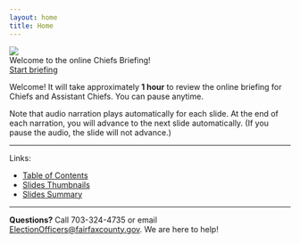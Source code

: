 ```yaml
---
layout: home
title: Home
---
```


<img class="hero-image" src="{{ site.url }}/assets/img/chiefs-briefing-slide-intro.png">

<div class="homepage-intro">
Welcome to the online Chiefs Briefing!
</div>

<div>
<a class="homepage-button" href="{{ site.url }}/slides/001">Start briefing</a>
</div>

Welcome! It will take approximately **1 hour** to review the online briefing for Chiefs and Assistant Chiefs. You can pause anytime.

Note that audio narration plays automatically for each slide. At the end of each narration, you will advance to the next slide automatically. (If you pause the audio, the slide will not advance.)

---

Links:
* <a href="{{ site.url }}/slides/">Table of Contents</a>
* <a href="{{ site.url }}/slides-thumbnails/">Slides Thumbnails</a>
* <a href="{{ site.url }}/slides-summary/">Slides Summary</a>

---

**Questions?** Call 703-324-4735 or email ElectionOfficers@fairfaxcounty.gov. We are here to help!